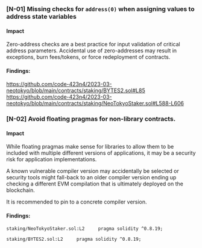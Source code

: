 ### [N-01] Missing checks for `address(0)` when assigning values to address state variables	


#### Impact
Zero-address checks are a best practice for input validation of critical address parameters. Accidental use of zero-addresses may result in exceptions, burn fees/tokens, or force redeployment of contracts.

#### Findings:
https://github.com/code-423n4/2023-03-neotokyo/blob/main/contracts/staking/BYTES2.sol#L85
https://github.com/code-423n4/2023-03-neotokyo/blob/main/contracts/staking/NeoTokyoStaker.sol#L588-L606


### [N-02] Avoid floating pragmas for non-library contracts.

#### Impact
While floating pragmas make sense for libraries to allow them to be included with multiple different versions of applications, it may be a security risk for application implementations.

A known vulnerable compiler version may accidentally be selected or security tools might fall-back to an older compiler version ending up checking a different EVM compilation that is ultimately deployed on the blockchain.

It is recommended to pin to a concrete compiler version.

#### Findings:
```
staking/NeoTokyoStaker.sol:L2     pragma solidity ^0.8.19;

staking/BYTES2.sol:L2     pragma solidity ^0.8.19;

```

